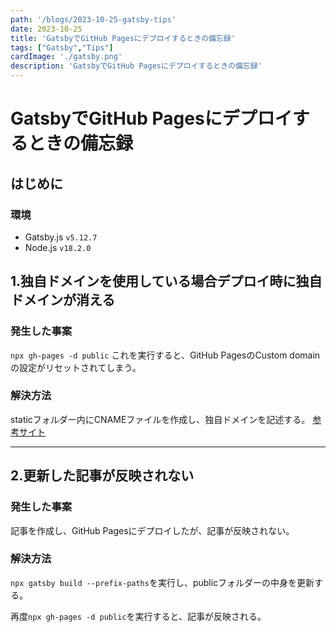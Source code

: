 ```yaml
---
path: '/blogs/2023-10-25-gatsby-tips'
date: 2023-10-25
title: 'GatsbyでGitHub Pagesにデプロイするときの備忘録'
tags: ["Gatsby","Tips"]
cardImage: './gatsby.png'
description: 'GatsbyでGitHub Pagesにデプロイするときの備忘録'
---
```

# GatsbyでGitHub Pagesにデプロイするときの備忘録

## はじめに
### 環境

* Gatsby.js `v5.12.7`
* Node.js `v18.2.0`

## 1.独自ドメインを使用している場合デプロイ時に独自ドメインが消える

### 発生した事案

`npx gh-pages -d public`
これを実行すると、GitHub PagesのCustom domainの設定がリセットされてしまう。

### 解決方法

staticフォルダー内にCNAMEファイルを作成し、独自ドメインを記述する。
<a href="https://github.com/tschaub/gh-pages/issues/213" class="link">参考サイト</a>

***

## 2.更新した記事が反映されない

### 発生した事案

記事を作成し、GitHub Pagesにデプロイしたが、記事が反映されない。

### 解決方法

`npx gatsby build --prefix-paths`を実行し、publicフォルダーの中身を更新する。

再度`npx gh-pages -d public`を実行すると、記事が反映される。